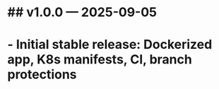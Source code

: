 # ## v1.0.0 — 2025-09-05
# - Initial stable release: Dockerized app, K8s manifests, CI, branch protections
